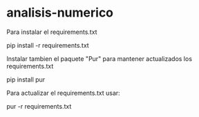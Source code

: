 # analisis-numerico

Para instalar el requirements.txt

pip install -r requirements.txt

Instalar tambien el paquete "Pur" para mantener actualizados los requirements.txt

pip install pur

Para actualizar el requirements.txt usar:

pur -r requirements.txt

